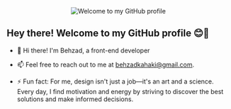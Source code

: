 <div align="center">
  <img src="https://readme-typing-svg.herokuapp.com/?font=Fira+Code&weight=600&size=30&duration=2500&pause=700&color=da2c38&center=true&vCenter=true&width=600&height=100&lines=Hey+there!+Welcome+to+my+GitHub+page" alt="Welcome to my GitHub profile">
</div>

## Hey there! Welcome to my GitHub profile 😊👋



- 🔭 Hi there! I'm Behzad, a front-end developer

- 📫 Feel free to reach out to me at behzadkahaki@gmail.com.
- ⚡ Fun fact: For me, design isn't just a job—it's an art and a science. Every day, I find motivation and energy by striving to discover the best solutions and make informed decisions.
